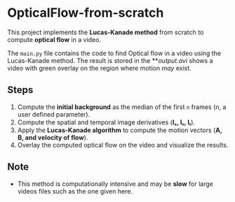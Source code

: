 # OpticalFlow-from-scratch
This project implements the **Lucas-Kanade method** from scratch to compute **optical flow** in a video.  

The `main.py` file contains the code to find Optical flow in a video using the Lucas-Kanade method.
The result is stored in the ***output.avi* shows a video with green overlay on the region where motion *may* exist. 

## Steps  
1. Compute the **initial background** as the median of the first `n` frames (n, a user defined parameter).  
2. Compute the spatial and temporal image derivatives (**Iₓ, Iᵧ, Iₜ**).  
3. Apply the **Lucas-Kanade algorithm** to compute the motion vectors (**A, B, and velocity of flow**).  
4. Overlay the computed optical flow on the video and visualize the results.  

## Note  
- This method is computationally intensive and may be **slow** for large videos files such as the one given here. 

